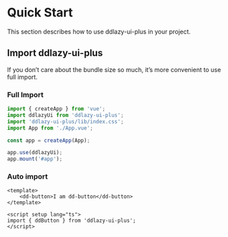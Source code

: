 # Quick Start

This section describes how to use ddlazy-ui-plus in your project.

## Import ddlazy-ui-plus

If you don’t care about the bundle size so much, it’s more convenient to use full import.

### Full Import

```js
import { createApp } from 'vue';
import ddlazyUi from 'ddlazy-ui-plus';
import 'ddlazy-ui-plus/lib/index.css';
import App from './App.vue';

const app = createApp(App);

app.use(ddlazyUi);
app.mount('#app');
```

### Auto import

```vue
<template>
	<dd-button>I am dd-button</dd-button>
</template>

<script setup lang="ts">
import { ddButton } from 'ddlazy-ui-plus';
</script>
```

